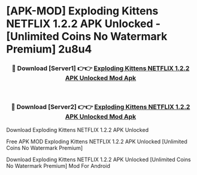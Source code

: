 # [APK-MOD] Exploding Kittens NETFLIX 1.2.2 APK Unlocked - [Unlimited Coins No Watermark Premium] 2u8u4



<div align="center">
<h3>🔴 Download [Server1] 👉👉 <a href="https://momento.my/?title=Exploding_Kittens_NETFLIX_1.2.2_APK_Unlocked">Exploding Kittens NETFLIX 1.2.2 APK Unlocked Mod Apk</a></h3><br>

<h3>🔴 Download [Server2] 👉👉 <a href="https://momento.my/?title=Exploding_Kittens_NETFLIX_1.2.2_APK_Unlocked">Exploding Kittens NETFLIX 1.2.2 APK Unlocked Mod Apk</a></h3>
</div>



Download Exploding Kittens NETFLIX 1.2.2 APK Unlocked 

Free APK MOD Exploding Kittens NETFLIX 1.2.2 APK Unlocked [Unlimited Coins No Watermark Premium]

Download Exploding Kittens NETFLIX 1.2.2 APK Unlocked [Unlimited Coins No Watermark Premium] Mod For Android
